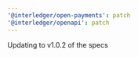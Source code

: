 ```yaml
---
'@interledger/open-payments': patch
'@interledger/openapi': patch
---
```


Updating to v1.0.2 of the specs
